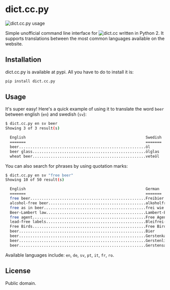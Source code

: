 dict.cc.py
=========

![dict.cc.py usage](http://i.imgur.com/83XCU53.gif)

Simple unofficial command line interface for ![dict.cc](http://dict.cc) written in Python 2. It supports translations between the most common languages available on the website.

Installation
------------

dict.cc.py is available at pypi. All you have to do to install it is:

```bash
pip install dict.cc.py
```

Usage
-----

It's super easy! Here's a quick example of using it to translate the word `beer` between english (`en`) and swedish (`sv`):

```bash
$ dict.cc.py en sv beer
Showing 3 of 3 result(s)

  English                                                     Swedish
  =======                                                     =======
  beer........................................................öl
  beer glass..................................................ölglas
  wheat beer..................................................veteöl
```

You can also search for phrases by using quotation marks:

```bash
$ dict.cc.py en sv "free beer"
Showing 10 of 50 result(s)

  English                                                     German
  =======                                                     =======
  free beer...................................................Freibier
  alcohol-free beer...........................................alkoholfreies Bier
  free as in beer.............................................frei wie in Freibier
  Beer-Lambert law............................................Lambert-Beer-Gesetz
  free agent..................................................Free Agent
  lead-free labels............................................Bleifrei-Aufkleber
  Free Birds..................................................Free Birds – Esst uns an einem anderen Tag
  beer........................................................Bier
  beer........................................................Gerstenkaltschale
  beer........................................................Gerstenlimonade
  beer........................................................Gerstensaft
```

Available languages include: `en`, `de`, `sv`, `pt`, `it`, `fr`, `ro`.

License
-------

Public domain.
